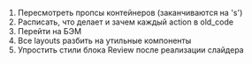 1. Пересмотреть пропсы контейнеров (заканчиваются на 's')
2. Расписать, что делает и зачем каждый action в old_code
3. Перейти на БЭМ
4. Все layouts разбить на утильные компоненты
5. Упростить стили блока Review после реализации слайдера
